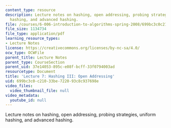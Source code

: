 ```yaml
---
content_type: resource
description: Lecture notes on hashing, open addressing, probing strategies, uniform
  hashing, and advanced hashing.
file: /courses/6-006-introduction-to-algorithms-spring-2008/699bc3c0c21033be722093c8c937698e_lec7.pdf
file_size: 1134734
file_type: application/pdf
learning_resource_types:
- Lecture Notes
license: https://creativecommons.org/licenses/by-nc-sa/4.0/
ocw_type: OCWFile
parent_title: Lecture Notes
parent_type: CourseSection
parent_uid: 37e14053-895c-e08f-bcff-33f0794003ad
resourcetype: Document
title: 'Lecture 7: Hashing III: Open Addressing'
uid: 699bc3c0-c210-33be-7220-93c8c937698e
video_files:
  video_thumbnail_file: null
video_metadata:
  youtube_id: null
---
```

Lecture notes on hashing, open addressing, probing strategies, uniform hashing, and advanced hashing.
